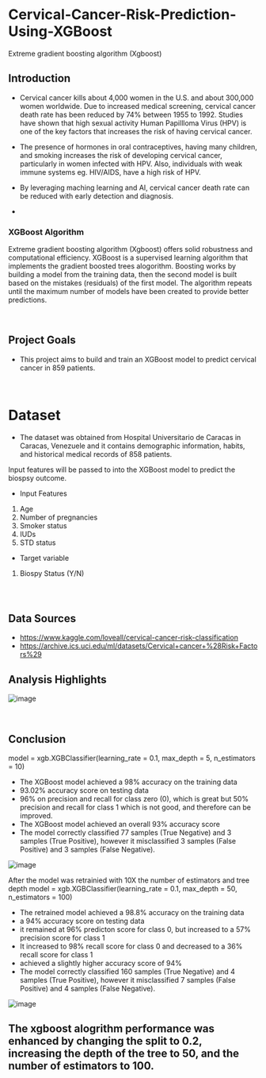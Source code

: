 # Cervical-Cancer-Risk-Prediction-Using-XGBoost
Extreme gradient boosting algorithm (Xgboost) 
<div class="alert alert-block alert-info" style="margin-top: 20px">

## Introduction

- Cervical cancer kills about 4,000 women in the U.S. and about 300,000 women worldwide. Due to increased medical screening, cervical cancer death rate has been reduced by 74% between 1955 to 1992. 
Studies have shown that high sexual activity Human Papillloma Virus (HPV) is one of the key factors that increases the risk of having cervical cancer. 

- The presence of hormones in oral contraceptives, having many children, and smoking increases the risk of developing cervical cancer, particularly in women infected with HPV. Also, individuals with weak immune systems eg. HIV/AIDS, have a high risk of HPV.

- By leveraging maching learning and AI, cervical cancer death rate can be reduced with early detection and diagnosis.
- <p>&nbsp;</p>

### XGBoost Algorithm
Extreme gradient boosting algorithm (Xgboost) offers solid robustness and computational efficiency.
XGBoost is a supervised learning algorithm that implements the gradient boosted trees alogorithm. Boosting works by building a model from the training data, then the second model is built based on the mistakes (residuals) of the first model. The algorithm repeats until the maximum number of models have been created to provide better predictions. 
<p>&nbsp;</p>


## Project Goals
- This project aims to build and train an XGBoost model to predict cervical cancer in 859 patients.
<p>&nbsp;</p>

# Dataset
- The dataset was obtained from Hospital Universitario de Caracas in Caracas, Venezuele and it contains demographic information, habits, and historical medical records of 858 patients.

Input features will be passed to into the XGBoost model to predict the biospsy outcome. 

- Input Features
1. Age
2. Number of pregnancies
3. Smoker status
4. IUDs
5. STD status


- Target variable
1. Biospy Status (Y/N)
<p>&nbsp;</p>

# #
## Data Sources
- https://www.kaggle.com/loveall/cervical-cancer-risk-classification
- https://archive.ics.uci.edu/ml/datasets/Cervical+cancer+%28Risk+Factors%29

## Analysis Highlights

![image](https://github.com/IkChristine/Cervical-Cancer-Risk-Prediction-Using-XGBoost/assets/104997783/6457f38d-d6c4-4bfd-94f0-77b4e26159a4)

<p>&nbsp;</p>

## Conclusion
model = xgb.XGBClassifier(learning_rate = 0.1, max_depth = 5, n_estimators = 10)
* The XGBoost model achieved a 98% accuracy on the training data
* 93.02% accuracy score on testing data
* 96% on precision and recall for class zero (0), which is great but 50%
precision and recall for class 1 which is not good, and therefore can be improved.
* The XGBoost model achieved an overall 93% accuracy score
* The model correctly classified 77 samples (True Negative) and 3 samples (True Positive), however it 
misclassified 3 samples (False Positive) and 3 samples (False Negative).

![image](https://github.com/IkChristine/Cervical-Cancer-Risk-Prediction-Using-XGBoost/assets/104997783/629317f6-4b78-4e6a-8e2e-1ae2bb9eda37)


After the model was retrainied with 10X the number of estimators and tree depth
model = xgb.XGBClassifier(learning_rate = 0.1, max_depth = 50, n_estimators = 100)

* The retrained model achieved a 98.8% accuracy on the training data
* a 94% accuracy score on testing data
* it remained at 96% predicton score for class 0, but increased to a 57% precision score for class 1
* It increased to 98% recall score for class 0 and decreased to a 36% recall score for class 1
* achieved a slightly higher accuracy score of 94%
* The model correctly classified 160 samples (True Negative) and 4 samples (True Positive), however it 
misclassified 7 samples (False Positive) and 4 samples (False Negative).

![image](https://github.com/IkChristine/Cervical-Cancer-Risk-Prediction-Using-XGBoost/assets/104997783/2c4c103e-48e8-44fa-817f-13de6a3d101c)


## The xgboost alogrithm performance was enhanced by changing the split to 0.2, increasing the depth of the tree to 50, and the number of estimators to 100.
